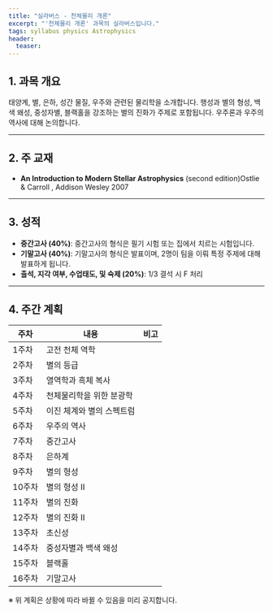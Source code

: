 ```yaml
---
title: "실라버스 - 천체물리 개론"
excerpt: "'천체물리 개론' 과목의 실라버스입니다."
tags: syllabus physics Astrophysics
header:
  teaser: 
---
```


## 1. 과목 개요
태양계, 별, 은하, 성간 물질, 우주와 관련된 물리학을 소개합니다.
행성과 별의 형성, 백색 왜성, 중성자별, 블랙홀을 강조하는 별의 진화가 주제로 포함됩니다. 우주론과 우주의 역사에 대해 논의합니다.

---

## 2. 주 교재
- **An Introduction to Modern Stellar Astrophysics** (second edition)Ostlie & Carroll , Addison Wesley 2007

---

## 3. 성적
- **중간고사 (40%)**: 중간고사의 형식은 필기 시험 또는 집에서 치르는 시험입니다.
- **기말고사 (40%)**: 기말고사의 형식은 발표이며, 2명이 팀을 이뤄 특정 주제에 대해 발표하게 됩니다.
- **출석, 지각 여부, 수업태도, 및 숙제 (20%)**: 1/3 결석 시 F 처리

---

## 4. 주간 계획

| 주차 | 내용 | 비고 |
|------|------|------|
| 1주차 | 고전 천체 역학 | |
| 2주차 | 별의 등급 | |
| 3주차 | 열역학과 흑체 복사 | |
| 4주차 | 천체물리학을 위한 분광학 | |
| 5주차 | 이진 체계와 별의 스펙트럼 | |
| 6주차 | 우주의 역사 | |
| 7주차 | 중간고사 | |
| 8주차 | 은하계 | |
| 9주차 | 별의 형성 | |
| 10주차 | 별의 형성 II | |
| 11주차 | 별의 진화 | |
| 12주차 | 별의 진화 II | |
| 13주차 | 초신성 | |
| 14주차 | 중성자별과 백색 왜성 | |
| 15주차 | 블랙홀 | |
| 16주차 | 기말고사 | |

※ 위 계획은 상황에 따라 바뀔 수 있음을 미리 공지합니다.